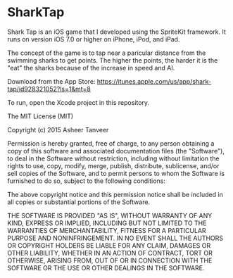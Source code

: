 SharkTap
========

Shark Tap is an iOS game that I developed using the SpriteKit framework. It runs on version iOS 7.0 or higher on iPhone, iPod, and iPad.

The concept of the game is to tap near a paricular distance from the swimming sharks to get points. The higher the points, the harder it is the "eat" the sharks because of the increase in speed and AI.

Download from the App Store: https://itunes.apple.com/us/app/shark-tap/id928321052?ls=1&mt=8

To run, open the Xcode project in this repository. 

The MIT License (MIT)

Copyright (c) 2015 Asheer Tanveer

Permission is hereby granted, free of charge, to any person obtaining a copy
of this software and associated documentation files (the "Software"), to deal
in the Software without restriction, including without limitation the rights
to use, copy, modify, merge, publish, distribute, sublicense, and/or sell
copies of the Software, and to permit persons to whom the Software is
furnished to do so, subject to the following conditions:

The above copyright notice and this permission notice shall be included in
all copies or substantial portions of the Software.

THE SOFTWARE IS PROVIDED "AS IS", WITHOUT WARRANTY OF ANY KIND, EXPRESS OR
IMPLIED, INCLUDING BUT NOT LIMITED TO THE WARRANTIES OF MERCHANTABILITY,
FITNESS FOR A PARTICULAR PURPOSE AND NONINFRINGEMENT. IN NO EVENT SHALL THE
AUTHORS OR COPYRIGHT HOLDERS BE LIABLE FOR ANY CLAIM, DAMAGES OR OTHER
LIABILITY, WHETHER IN AN ACTION OF CONTRACT, TORT OR OTHERWISE, ARISING FROM,
OUT OF OR IN CONNECTION WITH THE SOFTWARE OR THE USE OR OTHER DEALINGS IN
THE SOFTWARE.

